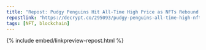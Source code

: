 ```yaml
---
title: "Repost: Pudgy Penguins Hit All-Time High Price as NFTs Rebound With Bitcoin Above $100K - Decrypt"
repostlink: "https://decrypt.co/295093/pudgy-penguins-all-time-high-nfts-rebound"
tags: [NFT, blockchain]
---
```


{% include embed/linkpreview-repost.html %}
